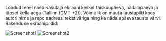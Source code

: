 Loodud lehel näeb kasutaja ekraani keskel täiskuupäeva, nädalapäeva ja täpset kella aega (Tallinn (GMT +2)). 
Võimalik on muuta taustapilti koos autori nime ja repo aadressi tekstiväriga ning ka nädalapäeva tausta värvi. 
Rakenduse ekraanipildid:

![Screenshot1](https://github.com/liismik/1-kodutoo/blob/main/cap1.PNG?raw=true)
![Screenshot2](https://github.com/liismik/1-kodutoo/blob/main/cap2.PNG?raw=true)

